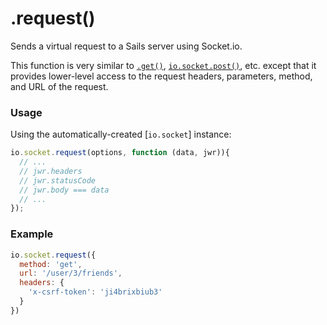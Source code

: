 # .request()

Sends a virtual request to a Sails server using Socket.io.

This function is very similar to [`.get()`](), [`io.socket.post()`](), etc. except that it provides lower-level access to the request headers, parameters, method, and URL of the request.

### Usage

Using the automatically-created [`io.socket`] instance:

```js
io.socket.request(options, function (data, jwr)){
  // ...
  // jwr.headers
  // jwr.statusCode
  // jwr.body === data
  // ...
});
```


### Example

```javascript
io.socket.request({
  method: 'get',
  url: '/user/3/friends',
  headers: {
    'x-csrf-token': 'ji4brixbiub3'
  }
})
```



<docmeta name="displayName" value=".request()">

